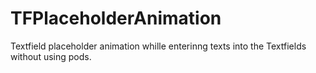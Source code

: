 # TFPlaceholderAnimation
 Textfield placeholder animation whille enterinng texts into the Textfields without using pods.
